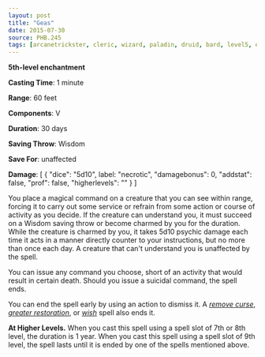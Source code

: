 ```yaml
---
layout: post
title: "Geas"
date: 2015-07-30
source: PHB.245
tags: [arcanetrickster, cleric, wizard, paladin, druid, bard, level5, enchantment]
---
```


**5th-level enchantment**

**Casting Time**: 1 minute

**Range**: 60 feet

**Components**: V

**Duration**: 30 days

**Saving Throw**: Wisdom

**Save For**: unaffected

**Damage**: [ { "dice": "5d10", label: "necrotic", "damagebonus": 0, "addstat": false, "prof": false, "higherlevels": "" } ]

You place a magical command on a creature that you can see within range, forcing it to carry out some service or refrain from some action or course of activity as you decide. If the creature can understand you, it must succeed on a Wisdom saving throw or become charmed by you for the duration. While the creature is charmed by you, it takes 5d10 psychic damage each time it acts in a manner directly counter to your instructions, but no more than once each day. A creature that can't understand you is unaffected by the spell.

You can issue any command you choose, short of an activity that would result in certain death. Should you issue a suicidal command, the spell ends.

You can end the spell early by using an action to dismiss it. A *[remove curse](../remove-curse/ "remove curse (lvl 3)")*, *[greater restoration](../greater-restoration/ "greater restoration (lvl 5)")*, or *[wish](../wish/ "wish (lvl 9)")* spell also ends it.

**At Higher Levels.** When you cast this spell using a spell slot of 7th or 8th level, the duration is 1 year. When you cast this spell using a spell slot of 9th level, the spell lasts until it is ended by one of the spells mentioned above.
